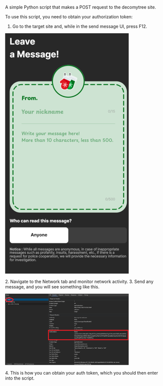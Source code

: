 
A simple Python script that makes a POST request to the decomytree site.

To use this script, you need to obtain your authorization token:
1. Go to the target site and, while in the send message UI, press F12.
<p align="left">
  <img src="screenshot.png" alt="Alt text" width="400" />
</p>
2. Navigate to the Network tab and monitor network activity.
3. Send any message, and you will see something like this.
<p align="left">
  <img src="screenshot2.png" alt="Alt text" width="400" />
</p>
4. This is how you can obtain your auth token, which you should then enter into the script.
